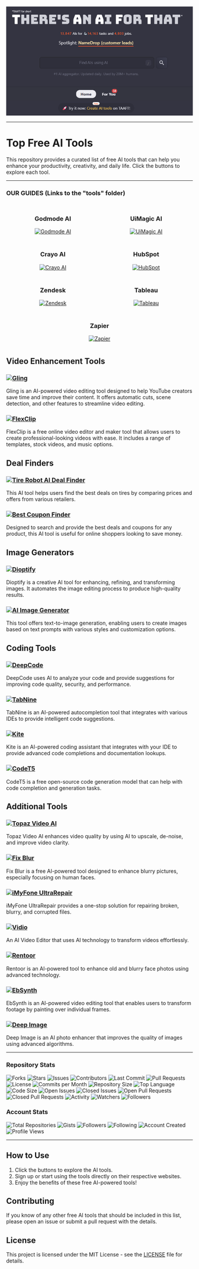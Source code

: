 <p align="center">
  <img src="theres_an_ai_for_that.com.png" alt="There's An AI For That">
</p>

---

# Top Free AI Tools

This repository provides a curated list of free AI tools that can help you enhance your productivity, creativity, and daily life. Click the buttons to explore each tool.

---

### OUR GUIDES (Links to the "tools" folder)

<div style="display: flex; flex-wrap: wrap; justify-content: center;">

  <div style="flex: 1; min-width: 200px; max-width: 300px; padding: 10px; text-align: center;">
    <h3>Godmode AI</h3>
    <a href="TOOLS/GODMODE.md">
      <img src="https://img.shields.io/badge/Explore-Godmode_AI-brightgreen?style=for-the-badge&logo=godmode" alt="Godmode AI">
    </a>
  </div>

  <div style="flex: 1; min-width: 200px; max-width: 300px; padding: 10px; text-align: center;">
    <h3>UiMagic AI</h3>
    <a href="TOOLS/UI-MAGIC.md">
      <img src="https://img.shields.io/badge/Explore-UiMagic_AI-brightgreen?style=for-the-badge&logo=uimagic" alt="UiMagic AI">
    </a>
  </div>

  <div style="flex: 1; min-width: 200px; max-width: 300px; padding: 10px; text-align: center;">
    <h3>Crayo AI</h3>
    <a href="TOOLS/CRAYO-AI.md">
      <img src="https://img.shields.io/badge/Explore-Crayo_AI-brightgreen?style=for-the-badge&logo=crayo" alt="Crayo AI">
    </a>
  </div>

  <div style="flex: 1; min-width: 200px; max-width: 300px; padding: 10px; text-align: center;">
    <h3>HubSpot</h3>
    <a href="TOOLS/HUBSPOT.md">
      <img src="https://img.shields.io/badge/Explore-HubSpot-brightgreen?style=for-the-badge&logo=hubspot" alt="HubSpot">
    </a>
  </div>

  <div style="flex: 1; min-width: 200px; max-width: 300px; padding: 10px; text-align: center;">
    <h3>Zendesk</h3>
    <a href="TOOLS/ZENDESK.md">
      <img src="https://img.shields.io/badge/Explore-Zendesk-brightgreen?style=for-the-badge&logo=zendesk" alt="Zendesk">
    </a>
  </div>

  <div style="flex: 1; min-width: 200px; max-width: 300px; padding: 10px; text-align: center;">
    <h3>Tableau</h3>
    <a href="TOOLS/TABLEAU.md">
      <img src="https://img.shields.io/badge/Explore-Tableau-brightgreen?style=for-the-badge&logo=tableau" alt="Tableau">
    </a>
  </div>

  <div style="flex: 1; min-width: 200px; max-width: 300px; padding: 10px; text-align: center;">
    <h3>Zapier</h3>
    <a href="TOOLS/ZAPIER.md">
      <img src="https://img.shields.io/badge/Explore-Zapier-brightgreen?style=for-the-badge&logo=zapier" alt="Zapier">
    </a>
  </div>

</div>



## Video Enhancement Tools

### [![Gling](https://img.shields.io/badge/Explore-Gling-brightgreen)](https://theresanaiforthat.com/tool/gling)
Gling is an AI-powered video editing tool designed to help YouTube creators save time and improve their content. It offers automatic cuts, scene detection, and other features to streamline video editing.

### [![FlexClip](https://img.shields.io/badge/Explore-FlexClip-brightgreen)](https://theresanaiforthat.com/tool/flexclip)
FlexClip is a free online video editor and maker tool that allows users to create professional-looking videos with ease. It includes a range of templates, stock videos, and music options.

## Deal Finders

### [![Tire Robot AI Deal Finder](https://img.shields.io/badge/Explore-Tire_Robot_AI_Deal_Finder-brightgreen)](https://theresanaiforthat.com/tool/tire-robot-ai-deal-finder)
This AI tool helps users find the best deals on tires by comparing prices and offers from various retailers.

### [![Best Coupon Finder](https://img.shields.io/badge/Explore-Best_Coupon_Finder-brightgreen)](https://theresanaiforthat.com/tool/best-coupon-finder)
Designed to search and provide the best deals and coupons for any product, this AI tool is useful for online shoppers looking to save money.

## Image Generators

### [![Dioptify](https://img.shields.io/badge/Explore-Dioptify-brightgreen)](https://theresanaiforthat.com/tool/dioptify)
Dioptify is a creative AI tool for enhancing, refining, and transforming images. It automates the image editing process to produce high-quality results.

### [![AI Image Generator](https://img.shields.io/badge/Explore-AI_Image_Generator-brightgreen)](https://theresanaiforthat.com/tool/ai-image-generator)
This tool offers text-to-image generation, enabling users to create images based on text prompts with various styles and customization options.

## Coding Tools

### [![DeepCode](https://img.shields.io/badge/Explore-DeepCode-brightgreen)](https://www.deepcode.ai/)
DeepCode uses AI to analyze your code and provide suggestions for improving code quality, security, and performance.

### [![TabNine](https://img.shields.io/badge/Explore-TabNine-brightgreen)](https://www.tabnine.com/)
TabNine is an AI-powered autocompletion tool that integrates with various IDEs to provide intelligent code suggestions.

### [![Kite](https://img.shields.io/badge/Explore-Kite-brightgreen)](https://www.kite.com/)
Kite is an AI-powered coding assistant that integrates with your IDE to provide advanced code completions and documentation lookups.

### [![CodeT5](https://img.shields.io/badge/Explore-CodeT5-brightgreen)](https://huggingface.co/Salesforce/codet5-base)
CodeT5 is a free open-source code generation model that can help with code completion and generation tasks.

## Additional Tools

### [![Topaz Video AI](https://img.shields.io/badge/Explore-Topaz_Video_AI-brightgreen)](https://theresanaiforthat.com/tool/topaz-video-ai)
Topaz Video AI enhances video quality by using AI to upscale, de-noise, and improve video clarity.

### [![Fix Blur](https://img.shields.io/badge/Explore-Fix_Blur-brightgreen)](https://theresanaiforthat.com/tool/fix-blur)
Fix Blur is a free AI-powered tool designed to enhance blurry pictures, especially focusing on human faces.

### [![iMyFone UltraRepair](https://img.shields.io/badge/Explore-iMyFone_UltraRepair-brightgreen)](https://theresanaiforthat.com/tool/imyfone-ultrarepair)
iMyFone UltraRepair provides a one-stop solution for repairing broken, blurry, and corrupted files.

### [![Vidio](https://img.shields.io/badge/Explore-Vidio-brightgreen)](https://theresanaiforthat.com/tool/vidio)
An AI Video Editor that uses AI technology to transform videos effortlessly.

### [![Rentoor](https://img.shields.io/badge/Explore-Rentoor-brightgreen)](https://theresanaiforthat.com/tool/rentoor)
Rentoor is an AI-powered tool to enhance old and blurry face photos using advanced technology.

### [![EbSynth](https://img.shields.io/badge/Explore-EbSynth-brightgreen)](https://theresanaiforthat.com/tool/ebsynth)
EbSynth is an AI-powered video editing tool that enables users to transform footage by painting over individual frames.

### [![Deep Image](https://img.shields.io/badge/Explore-Deep_Image-brightgreen)](https://theresanaiforthat.com/tool/deep-image)
Deep Image is an AI photo enhancer that improves the quality of images using advanced algorithms.

---

### Repository Stats

![Forks](https://img.shields.io/github/forks/TMHSDigital/awesome-ai-tools?style=for-the-badge)
![Stars](https://img.shields.io/github/stars/TMHSDigital/awesome-ai-tools?style=for-the-badge)
![Issues](https://img.shields.io/github/issues/TMHSDigital/awesome-ai-tools?style=for-the-badge)
![Contributors](https://img.shields.io/github/contributors/TMHSDigital/awesome-ai-tools?style=for-the-badge)
![Last Commit](https://img.shields.io/github/last-commit/TMHSDigital/awesome-ai-tools?style=for-the-badge)
![Pull Requests](https://img.shields.io/github/issues-pr/TMHSDigital/awesome-ai-tools?style=for-the-badge)
![License](https://img.shields.io/github/license/TMHSDigital/awesome-ai-tools?style=for-the-badge)
![Commits per Month](https://img.shields.io/github/commit-activity/m/TMHSDigital/awesome-ai-tools?style=for-the-badge)
![Repository Size](https://img.shields.io/github/repo-size/TMHSDigital/awesome-ai-tools?style=for-the-badge)
![Top Language](https://img.shields.io/github/languages/top/TMHSDigital/awesome-ai-tools?style=for-the-badge)
![Code Size](https://img.shields.io/github/languages/code-size/TMHSDigital/awesome-ai-tools?style=for-the-badge)
![Open Issues](https://img.shields.io/github/issues-raw/TMHSDigital/awesome-ai-tools?style=for-the-badge)
![Closed Issues](https://img.shields.io/github/issues-closed/TMHSDigital/awesome-ai-tools?style=for-the-badge)
![Open Pull Requests](https://img.shields.io/github/issues-pr-raw/TMHSDigital/awesome-ai-tools?style=for-the-badge)
![Closed Pull Requests](https://img.shields.io/github/issues-pr-closed/TMHSDigital/awesome-ai-tools?style=for-the-badge)
![Activity](https://img.shields.io/github/commit-activity/y/TMHSDigital/awesome-ai-tools?style=for-the-badge)
![Watchers](https://img.shields.io/github/watchers/TMHSDigital/awesome-ai-tools?style=for-the-badge)
![Followers](https://img.shields.io/github/followers/TMHSDigital?style=for-the-badge)

### Account Stats

![Total Repositories](https://img.shields.io/badge/dynamic/json?color=blue&style=for-the-badge&label=Total%20Repositories&query=public_repos&url=https://api.github.com/users/TMHSDigital)
![Gists](https://img.shields.io/badge/dynamic/json?color=blue&style=for-the-badge&label=Gists&query=public_gists&url=https://api.github.com/users/TMHSDigital)
![Followers](https://img.shields.io/github/followers/TMHSDigital?style=for-the-badge)
![Following](https://img.shields.io/github/following/TMHSDigital?style=for-the-badge)
![Account Created](https://img.shields.io/badge/dynamic/json?color=blue&style=for-the-badge&label=Account%20Created&query=created_at&url=https://api.github.com/users/TMHSDigital)
![Profile Views](https://komarev.com/ghpvc/?username=TMHSDigital&color=green&style=for-the-badge)

---

## How to Use

1. Click the buttons to explore the AI tools.
2. Sign up or start using the tools directly on their respective websites.
3. Enjoy the benefits of these free AI-powered tools!

## Contributing

If you know of any other free AI tools that should be included in this list, please open an issue or submit a pull request with the details.

## License

This project is licensed under the MIT License - see the [LICENSE](LICENSE) file for details.

